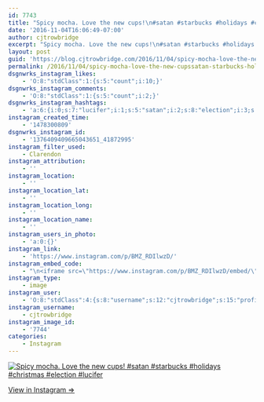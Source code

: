 ```yaml
---
id: 7743
title: "Spicy mocha. Love the new cups!\n#satan #starbucks #holidays #christmas #election #lucifer"
date: '2016-11-04T16:06:49-07:00'
author: cjtrowbridge
excerpt: "Spicy mocha. Love the new cups!\n#satan #starbucks #holidays #christmas #election #lucifer"
layout: post
guid: 'https://blog.cjtrowbridge.com/2016/11/04/spicy-mocha-love-the-new-cupssatan-starbucks-holidays-christmas-election-lucifer/'
permalink: /2016/11/04/spicy-mocha-love-the-new-cupssatan-starbucks-holidays-christmas-election-lucifer/
dsgnwrks_instagram_likes:
    - 'O:8:"stdClass":1:{s:5:"count";i:10;}'
dsgnwrks_instagram_comments:
    - 'O:8:"stdClass":1:{s:5:"count";i:2;}'
dsgnwrks_instagram_hashtags:
    - 'a:6:{i:0;s:7:"lucifer";i:1;s:5:"satan";i:2;s:8:"election";i:3;s:9:"christmas";i:4;s:9:"starbucks";i:5;s:8:"holidays";}'
instagram_created_time:
    - '1478300809'
dsgnwrks_instagram_id:
    - '1376409409665043651_41872995'
instagram_filter_used:
    - Clarendon
instagram_attribution:
    - ''
instagram_location:
    - ''
instagram_location_lat:
    - ''
instagram_location_long:
    - ''
instagram_location_name:
    - ''
instagram_users_in_photo:
    - 'a:0:{}'
instagram_link:
    - 'https://www.instagram.com/p/BMZ_RDIlwzD/'
instagram_embed_code:
    - "\n<iframe src=\"https://www.instagram.com/p/BMZ_RDIlwzD/embed/\" width=\"612\" height=\"710\" frameborder=\"0\" scrolling=\"no\" allowtransparency=\"true\" class=\"insta-image-embed\"></iframe>\n"
instagram_type:
    - image
instagram_user:
    - 'O:8:"stdClass":4:{s:8:"username";s:12:"cjtrowbridge";s:15:"profile_picture";s:96:"https://scontent.cdninstagram.com/t51.2885-19/s150x150/13724650_1188772791164794_142557231_a.jpg";s:2:"id";s:8:"41872995";s:9:"full_name";s:13:"CJ Trowbridge";}'
instagram_username:
    - cjtrowbridge
instagram_image_id:
    - '7744'
categories:
    - Instagram
---
```


[![Spicy mocha. Love the new cups!
#satan #starbucks #holidays #christmas #election #lucifer](https://blog.cjtrowbridge.com/wp-content/uploads/2016/11/1478300809-1-1.jpg)](https://www.instagram.com/p/BMZ_RDIlwzD/)

[View in Instagram ⇒](https://www.instagram.com/p/BMZ_RDIlwzD/)